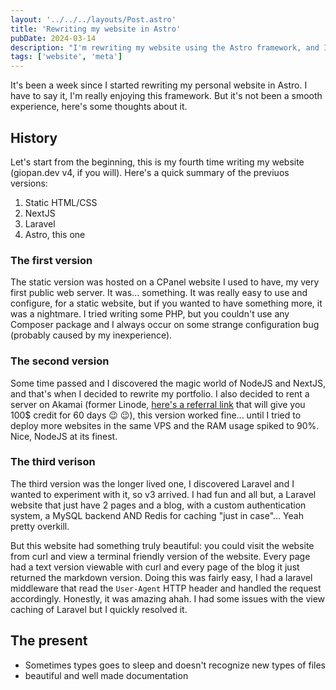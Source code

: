 ```yaml
---
layout: '../../../layouts/Post.astro'
title: 'Rewriting my website in Astro'
pubDate: 2024-03-14
description: "I'm rewriting my website using the Astro framework, and I have something to say about it"
tags: ['website', 'meta']
---
```

It's been a week since I started rewriting my personal website in Astro. I have to say it, I'm really enjoying this framework. But it's not been a smooth experience, here's some thoughts about it.

## History

Let's start from the beginning, this is my fourth time writing my website (giopan.dev v4, if you will). Here's a quick summary of the previuos versions:
1) Static HTML/CSS
2) NextJS 
3) Laravel
4) Astro, this one

### The first version

The static version was hosted on a CPanel website I used to have, my very first public web server. It was... something. It was really easy to use and configure, for a static website, but if you wanted to have something more, it was a nightmare. I tried writing some PHP, but you couldn't use any Composer package and I always occur on some strange configuration bug (probably caused by my inexperience).

### The second version

Some time passed and I discovered the magic world of NodeJS and NextJS, and that's when I decided to rewrite my portfolio. I also decided to rent a server on Akamai (former Linode, [here's a referral link](https://www.linode.com/lp/refer/?r=fec6c841e31eace9ea4c41dcab083b09c75eddba) that will give you 100$ credit for 60 days :wink: :wink:), this version worked fine... until I tried to deploy more websites in the same VPS and the RAM usage spiked to 90%. Nice, NodeJS at its finest.

### The third verison

The third version was the longer lived one, I discovered Laravel and I wanted to experiment with it, so v3 arrived. I had fun and all but, a Laravel website that just have 2 pages and a blog, with a custom authentication system, a MySQL backend AND Redis for caching "just in case"... Yeah pretty overkill.

But this website had something truly beautiful: you could visit the website from curl and view a terminal friendly version of the website. Every page had a text version viewable with curl and every page of the blog it just returned the markdown version. Doing this was fairly easy, I had a laravel middleware that read the `User-Agent` HTTP header and handled the request accordingly. Honestly, it was amazing ahah. I had some issues with the view caching of Laravel but I quickly resolved it.

## The present
- Sometimes types goes to sleep and doesn't recognize new types of files
- beautiful and well made documentation